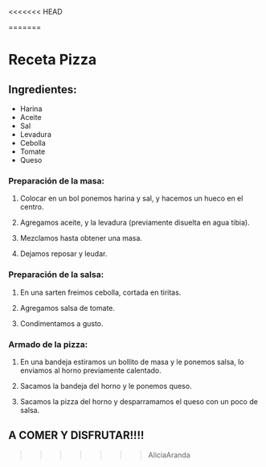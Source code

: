 <<<<<<< HEAD

=======
# Receta Pizza

## Ingredientes:
* Harina
* Aceite
* Sal
* Levadura
* Cebolla
* Tomate
* Queso

### Preparación de la masa:

1. Colocar en un bol ponemos harina y sal, y hacemos un hueco en el centro.

2. Agregamos aceite, y la levadura (previamente disuelta en agua tibia).

3. Mezclamos hasta obtener una masa.

4. Dejamos reposar y leudar.

### Preparación de la salsa:

1. En una sarten freimos cebolla, cortada en tiritas.

2. Agregamos salsa de tomate.

3. Condimentamos a gusto.

### Armado de la pizza:

1. En una bandeja estiramos un bollito de masa y le ponemos salsa, lo enviamos al horno previamente calentado.

2. Sacamos la bandeja del horno y le ponemos queso.

3. Sacamos la pizza del horno y desparramamos el queso con un poco de salsa.

## A COMER Y DISFRUTAR!!!!
>>>>>>> AliciaAranda
